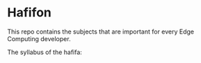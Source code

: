 # Hafifon

This repo contains the subjects that are important for every Edge Computing developer.

The syllabus of the hafifa:

[](images/Hafifa.png)
